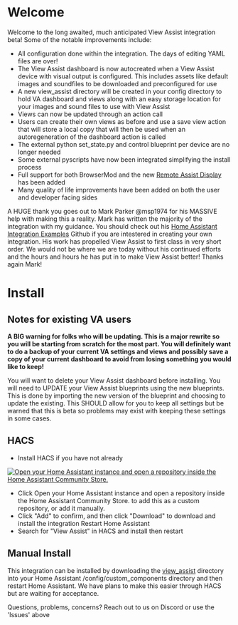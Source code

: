 # Welcome

Welcome to the long awaited, much anticipated View Assist integration beta!  Some of the notable improvements include:

* All configuration done within the integration.  The days of editing YAML files are over!
* The View Assist dashboard is now autocreated when a View Assist device with visual output is configured.  This includes assets like default images and soundfiles to be downloaded and preconfigured for use
* A new view_assist directory will be created in your config directory to hold VA dashboard and views along with an easy storage location for your images and sound files to use with View Assist
* Views can now be updated through an action call
* Users can create their own views as before and use a save view action that will store a local copy that will then be used when an autoregeneration of the dashboard action is called
* The external python set_state.py and control blueprint per device are no longer needed
* Some external pyscripts have now been integrated simplifying the install process
* Full support for both BrowserMod and the new [Remote Assist Display](https://github.com/michelle-avery/remote-assist-display) has been added
* Many quality of life improvements have been added on both the user and developer facing sides

A HUGE thank you goes out to Mark Parker @msp1974 for his MASSIVE help with making this a reality.  Mark has written the majority of the integration with my guidance.  You should check out his [Home Assistant Integration Examples](https://github.com/msp1974/HAIntegrationExamples) Github if you are intestered in creating your own integration.  His work has propelled View Assist to first class in very short order.  We would not be where we are today without his continued efforts and the hours and hours he has put in to make View Assist better!  Thanks again Mark!



# Install

## Notes for existing VA users

**A BIG warning for folks who will be updating.  This is a major rewrite so you will be starting from scratch for the most part.  You will definitely want to do a backup of your current VA settings and views and possibly save a copy of your current dashboard to avoid from losing something you would like to keep!**

You will want to delete your View Assist dashboard before installing.  You will need to UPDATE your View Assist blueprints using the new blueprints.  This is done by importing the new version of the blueprint and choosing to update the existing.  This SHOULD allow for you to keep all settings but be warned that this is beta so problems may exist with keeping these settings in some cases.


## HACS
* Install HACS if you have not already

[![Open your Home Assistant instance and open a repository inside the Home Assistant Community Store.](https://my.home-assistant.io/badges/hacs_repository.svg)](https://my.home-assistant.io/redirect/hacs_repository/?owner=dinki&repository=https%3A%2F%2Fgithub.com%2Fdinki%2Fview_assist_integration)

* Click Open your Home Assistant instance and open a repository inside the Home Assistant Community Store. 
to add this as a custom repository, or add it manually.
* Click "Add" to confirm, and then click "Download" to download and install the integration
Restart Home Assistant
* Search for "View Assist" in HACS and install then restart

## Manual Install

This integration can be installed by downloading the [view_assist](https://github.com/dinki/view_assist_integration/tree/main/custom_components) directory into your Home Assistant /config/custom_components directory and then restart Home Assistant.  We have plans to make this easier through HACS but are waiting for acceptance.

Questions, problems, concerns?  Reach out to us on Discord or use the 'Issues' above
